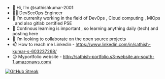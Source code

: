- 👋 Hi, I’m @sathishkumar-2001
- 🧑‍💻 DevSecOps Engineer 
- 👀 I’m currenlty working in the field of DevOps , Cloud computing , MlOps , and also gitlab certified PSE
- 🌱 Continous learning is important , so learning anything daily (tech) and posting here
- 💞️ I’m looking to collaborate on the open source projects
- 📫 How to reach me Linkedin - https://www.linkedin.com/in/sathish-kumar-s-603237268/
- 😉 Myportfolio website - http://sathish-portfolio.s3-website.ap-south-1.amazonaws.com/



<!---
sathishkumar-2001/sathishkumar-2001 is a ✨ special ✨ repository because its `README.md` (this file) appears on your GitHub profile.
You can click the Preview link to take a look at your changes.
--->



[![GitHub Streak](https://streak-stats.demolab.com/?user=sathishkumar-2001)](https://git.io/streak-stats)




